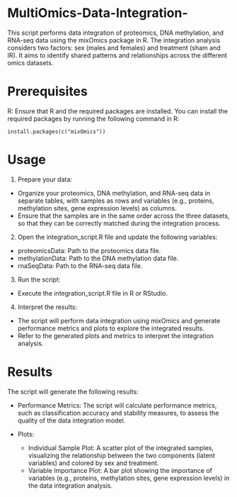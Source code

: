 # MultiOmics-Data-Integration-

This script performs data integration of proteomics, DNA methylation, and RNA-seq data using the mixOmics package in R. The integration analysis considers two factors: sex (males and females) and treatment (sham and IR). It aims to identify shared patterns and relationships across the different omics datasets.

# Prerequisites
R: Ensure that R and the required packages are installed. You can install the required packages by running the following command in R:
```
install.packages(c("mixOmics"))
```


# Usage

1. Prepare your data:

+ Organize your proteomics, DNA methylation, and RNA-seq data in separate tables, with samples as rows and variables (e.g., proteins, methylation sites, gene expression levels) as columns.
+ Ensure that the samples are in the same order across the three datasets, so that they can be correctly matched during the integration process.
2. Open the integration_script.R file and update the following variables:

+ proteomicsData: Path to the proteomics data file.
+ methylationData: Path to the DNA methylation data file.
+ rnaSeqData: Path to the RNA-seq data file.

3. Run the script:
+ Execute the integration_script.R file in R or RStudio.
  
4. Interpret the results:

+ The script will perform data integration using mixOmics and generate performance metrics and plots to explore the integrated results.
+ Refer to the generated plots and metrics to interpret the integration analysis.

# Results
The script will generate the following results:

+ Performance Metrics: The script will calculate performance metrics, such as classification accuracy and stability measures, to assess the quality of the data integration model.

+ Plots:

   + Individual Sample Plot: A scatter plot of the integrated samples, visualizing the relationship between the two components (latent variables) and colored by sex and treatment.
   + Variable Importance Plot: A bar plot showing the importance of variables (e.g., proteins, methylation sites, gene expression levels) in the data integration analysis.
